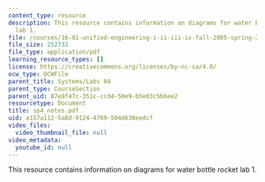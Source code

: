 ```yaml
---
content_type: resource
description: This resource contains information on diagrams for water bottle rocket
  lab 1.
file: /courses/16-01-unified-engineering-i-ii-iii-iv-fall-2005-spring-2006/a157a1125a8d91244769504d630eedcf_sp4_notes.pdf
file_size: 252732
file_type: application/pdf
learning_resource_types: []
license: https://creativecommons.org/licenses/by-nc-sa/4.0/
ocw_type: OCWFile
parent_title: Systems/Labs 04
parent_type: CourseSection
parent_uid: 87e8f47c-351c-ccd4-50e9-b5e03c5bbee2
resourcetype: Document
title: sp4_notes.pdf
uid: a157a112-5a8d-9124-4769-504d630eedcf
video_files:
  video_thumbnail_file: null
video_metadata:
  youtube_id: null
---
```

This resource contains information on diagrams for water bottle rocket lab 1.
